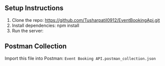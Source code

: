 ## Setup Instructions

1. Clone the repo:  https://github.com/Tusharpatil0912/EventBookingApi.git
2. Install dependencies:  npm install
3. Run the server:


## Postman Collection
Import this file into Postman: `Event Booking API.postman_collection.json`

